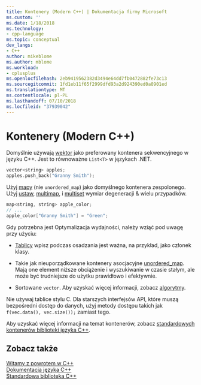 ```yaml
---
title: Kontenery (Modern C++) | Dokumentacja firmy Microsoft
ms.custom: ''
ms.date: 1/18/2018
ms.technology:
- cpp-language
ms.topic: conceptual
dev_langs:
- C++
author: mikeblome
ms.author: mblome
ms.workload:
- cplusplus
ms.openlocfilehash: 2eb9419562382d3494e64dd7fb0472882fe73c13
ms.sourcegitcommit: 1fd1eb11f65f2999dfd93a2d924390ed0a0901ed
ms.translationtype: MT
ms.contentlocale: pl-PL
ms.lasthandoff: 07/10/2018
ms.locfileid: "37939042"
---
```

# <a name="containers-modern-c"></a>Kontenery (Modern C++)

Domyślnie używają [wektor](../standard-library/vector-class.md) jako preferowany kontenera sekwencyjnego w języku C++. Jest to równoważne `List<T>` w językach .NET.

```cpp
vector<string> apples;
apples.push_back("Granny Smith");
```

Użyj [mapy](../standard-library/map-class.md) (nie `unordered_map`) jako domyślnego kontenera zespolonego. Użyj [ustaw](../standard-library/set-class.md), [multimap](../standard-library/multimap-class.md), i [multiset](../standard-library/multiset-class.md) wymiar degeneracji & wielu przypadków.

```cpp
map<string, string> apple_color;
// ...
apple_color["Granny Smith"] = "Green";
```

Gdy potrzebna jest Optymalizacja wydajności, należy wziąć pod uwagę przy użyciu:

- [Tablicy](../standard-library/array-class-stl.md) wpisz podczas osadzania jest ważna, na przykład, jako członek klasy.

- Takie jak nieuporządkowane kontenery asocjacyjne [unordered_map](../standard-library/unordered-map-class.md). Mają one element niższe obciążenie i wyszukiwanie w czasie stałym, ale może być trudniejsze do użytku prawidłowo i efektywnie.

- Sortowane `vector`. Aby uzyskać więcej informacji, zobacz [algorytmy](../cpp/algorithms-modern-cpp.md).

Nie używaj tablice stylu C. Dla starszych interfejsów API, które muszą bezpośredni dostęp do danych, użyj metody dostępu takich jak `f(vec.data(), vec.size());` zamiast tego.

Aby uzyskać więcej informacji na temat kontenerów, zobacz [standardowych kontenerów biblioteki języka C++](../standard-library/stl-containers.md).

## <a name="see-also"></a>Zobacz także

[Witamy z powrotem w C++](../cpp/welcome-back-to-cpp-modern-cpp.md)  
[Dokumentacja języka C++](../cpp/cpp-language-reference.md)  
[Standardowa biblioteka C++](../standard-library/cpp-standard-library-reference.md)  
